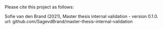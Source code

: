 

Please cite this project as follows:

Sofie van den Brand (2021), Master thesis internal validation - version 0.1.0. url: github.com/SagevdBrand/master-thesis-internal-validation
